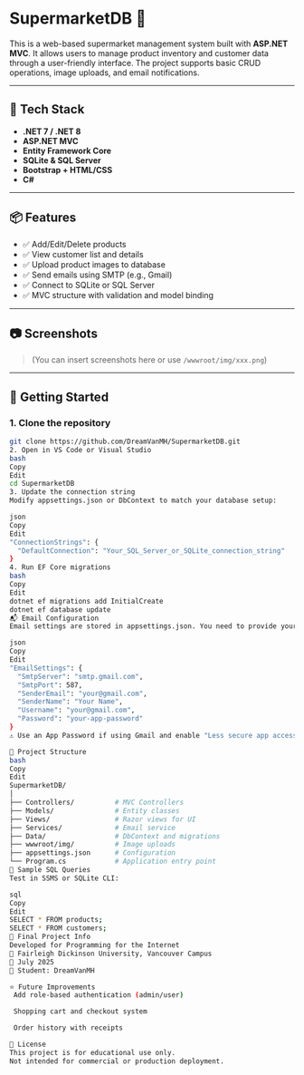 # SupermarketDB 🛒

This is a web-based supermarket management system built with **ASP.NET MVC**. It allows users to manage product inventory and customer data through a user-friendly interface. The project supports basic CRUD operations, image uploads, and email notifications.

---

## 🔧 Tech Stack

- **.NET 7 / .NET 8**
- **ASP.NET MVC**
- **Entity Framework Core**
- **SQLite & SQL Server**
- **Bootstrap + HTML/CSS**
- **C#**

---

## 📦 Features

- ✅ Add/Edit/Delete products
- ✅ View customer list and details
- ✅ Upload product images to database
- ✅ Send emails using SMTP (e.g., Gmail)
- ✅ Connect to SQLite or SQL Server
- ✅ MVC structure with validation and model binding

---

## 📷 Screenshots

> (You can insert screenshots here or use `/wwwroot/img/xxx.png`)

---

## 🚀 Getting Started

### 1. Clone the repository

```bash
git clone https://github.com/DreamVanMH/SupermarketDB.git
2. Open in VS Code or Visual Studio
bash
Copy
Edit
cd SupermarketDB
3. Update the connection string
Modify appsettings.json or DbContext to match your database setup:

json
Copy
Edit
"ConnectionStrings": {
  "DefaultConnection": "Your_SQL_Server_or_SQLite_connection_string"
}
4. Run EF Core migrations
bash
Copy
Edit
dotnet ef migrations add InitialCreate
dotnet ef database update
📬 Email Configuration
Email settings are stored in appsettings.json. You need to provide your SMTP credentials to send emails:

json
Copy
Edit
"EmailSettings": {
  "SmtpServer": "smtp.gmail.com",
  "SmtpPort": 587,
  "SenderEmail": "your@gmail.com",
  "SenderName": "Your Name",
  "Username": "your@gmail.com",
  "Password": "your-app-password"
}
⚠️ Use an App Password if using Gmail and enable "Less secure app access" if needed.

📁 Project Structure
bash
Copy
Edit
SupermarketDB/
│
├── Controllers/          # MVC Controllers
├── Models/               # Entity classes
├── Views/                # Razor views for UI
├── Services/             # Email service
├── Data/                 # DbContext and migrations
├── wwwroot/img/          # Image uploads
├── appsettings.json      # Configuration
└── Program.cs            # Application entry point
🧪 Sample SQL Queries
Test in SSMS or SQLite CLI:

sql
Copy
Edit
SELECT * FROM products;
SELECT * FROM customers;
📅 Final Project Info
Developed for Programming for the Internet
📍 Fairleigh Dickinson University, Vancouver Campus
📅 July 2025
👤 Student: DreamVanMH

⭐ Future Improvements
 Add role-based authentication (admin/user)

 Shopping cart and checkout system

 Order history with receipts

📜 License
This project is for educational use only.
Not intended for commercial or production deployment.
```
